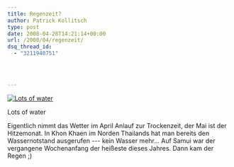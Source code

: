 ```yaml
---
title: Regenzeit?
author: Patrick Kollitsch
type: post
date: 2008-04-28T14:21:14+00:00
url: /2008/04/regenzeit/
dsq_thread_id:
  - "3211940751"




---
```

<div class="flickr">
  <a href="http://www.flickr.com/photos/schreibblogade/2450453665/" title="Lots of water"><img src="//farm3.static.flickr.com/2214/2450453665_f8748f4eef.jpg" alt="Lots of water" /></a></p> 
  
  <p>
    Lots of water
  </p>
</div>

Eigentlich nimmt das Wetter im April Anlauf zur Trockenzeit, der Mai ist der Hitzemonat. In Khon Khaen im Norden Thailands hat man bereits den Wassernotstand ausgerufen --- kein Wasser mehr... Auf Samui war der vergangene Wochenanfang der hei&szlig;este dieses Jahres. Dann kam der Regen ;)